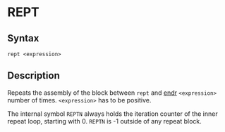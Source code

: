 # REPT

## Syntax
```assembly
rept <expression>
```

## Description
Repeats the assembly of the block between `rept` and [endr](endr.md) `<expression>` number of times.
`<expression>` has to be positive. 

The internal symbol `REPTN` always holds the iteration counter of the inner repeat loop, starting with 0. 
`REPTN` is -1 outside of any repeat block.
